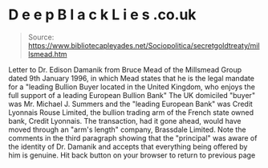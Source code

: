# D e e p B l a c k L i e s .co.uk

> Source: https://www.bibliotecapleyades.net/Sociopolitica/secretgoldtreaty/millsmead.htm

Letter
to Dr. Edison Damanik from Bruce Mead of the Millsmead
Group dated 9th January 1996, in which Mead states that
he is the legal mandate for a "leading Bullion
Buyer located in the United Kingdom, who enjoys the
full support of a leading European Bullion Bank"
The UK domiciled "buyer" was Mr. Michael J.
Summers and the "leading European Bank" was
Credit Lyonnais Rouse Limited, the bullion trading arm
of the French state owned bank, Credit Lyonnais. The
transaction, had it gone ahead, would have moved
through an "arm's length" company, Brassdale
Limited. Note the comments in the third
paragraph showing that the "principal" was
aware of the identity of Dr. Damanik and accepts that
everything being offered by him is genuine.
Hit back button on your browser to return to previous page
